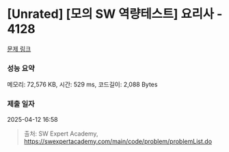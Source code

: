 # [Unrated] [모의 SW 역량테스트] 요리사 - 4128 

[문제 링크](https://swexpertacademy.com/main/code/problem/problemDetail.do?contestProbId=AWJR5apqD0EDFAXc) 

### 성능 요약

메모리: 72,576 KB, 시간: 529 ms, 코드길이: 2,088 Bytes

### 제출 일자

2025-04-12 16:58



> 출처: SW Expert Academy, https://swexpertacademy.com/main/code/problem/problemList.do